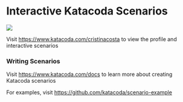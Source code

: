 # Interactive Katacoda Scenarios

[![](http://shields.katacoda.com/katacoda/cristinacosta/count.svg)](https://www.katacoda.com/cristinacosta "Get your profile on Katacoda.com")

Visit https://www.katacoda.com/cristinacosta to view the profile and interactive scenarios

### Writing Scenarios
Visit https://www.katacoda.com/docs to learn more about creating Katacoda scenarios

For examples, visit https://github.com/katacoda/scenario-example

